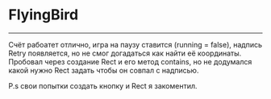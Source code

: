 # FlyingBird
------------
Счёт рабоатет отлично, игра на паузу ставится (running  = false), надпись Retry появляется, но не смог догадаться как найти её координаты. Пробовал через создание Rect и
его метод contains, но не додумался какой нужно Rect задать чтобы он совпал с надписью.

P.s свои попытки создать кнопку и Rect я закоментил.
